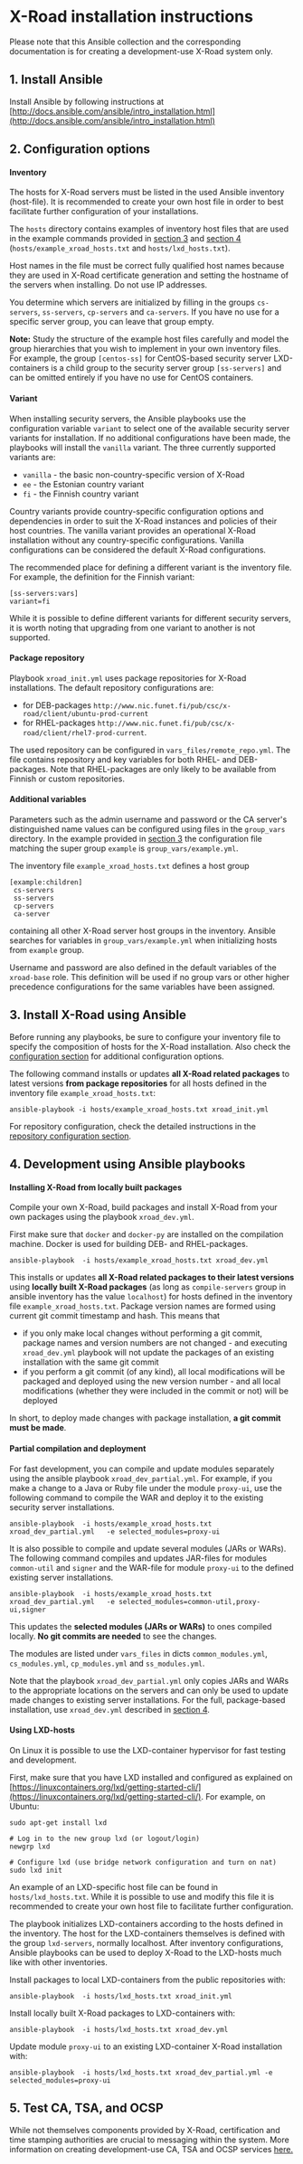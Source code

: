 # X-Road installation instructions

Please note that this Ansible collection and the corresponding documentation is for creating a development-use X-Road system only.

## 1. Install Ansible

Install Ansible by following instructions at [http://docs.ansible.com/ansible/intro_installation.html](http://docs.ansible.com/ansible/intro_installation.html)

## 2. Configuration options

#### Inventory

The hosts for X-Road servers must be listed in the used Ansible inventory (host-file).
It is recommended to create your own host file in order to best facilitate further configuration of your installations.

The `hosts` directory contains examples of inventory host files that are used in the example commands provided in
[section 3](#3-install-x-road-using-ansible) and
[section 4](#4-development-using-ansible-playbooks) (`hosts/example_xroad_hosts.txt` and `hosts/lxd_hosts.txt`).

Host names in the file must be correct fully qualified host names because they are used
in X-Road certificate generation and setting the hostname of the servers when installing. Do not use IP addresses.

You determine which servers are initialized by filling in the groups
`cs-servers`, `ss-servers`, `cp-servers` and `ca-servers`. If you have no use for a specific server group,
you can leave that group empty.

**Note:** Study the structure of the example host files carefully and model the group hierarchies that you wish to implement in your own
inventory files. For example, the group `[centos-ss]` for CentOS-based security server LXD-containers is a child group to the security server group `[ss-servers]` and can be omitted entirely if you have no use for CentOS containers.

#### Variant

When installing security servers, the Ansible playbooks use the configuration variable `variant`
to select one of the available security server variants for installation. If no additional configurations have been made, the playbooks will install the `vanilla` variant. The three currently supported variants are:
- `vanilla` - the basic non-country-specific version of X-Road
- `ee` - the Estonian country variant
- `fi` - the Finnish country variant

Country variants provide country-specific configuration options and dependencies in order to suit the X-Road instances and policies of their host countries.
The vanilla variant provides an operational X-Road installation without any country-specific configurations. Vanilla configurations can be considered the default X-Road configurations.

The recommended place for defining a different variant is the inventory file. For example, the definition for the Finnish variant:
```
[ss-servers:vars]
variant=fi
```

While it is possible to define different variants for different security servers, it is worth noting that upgrading from one variant to another is not supported.

#### Package repository

Playbook `xroad_init.yml` uses package repositories for X-Road installations.
The default repository configurations are:
* for DEB-packages `http://www.nic.funet.fi/pub/csc/x-road/client/ubuntu-prod-current`
* for RHEL-packages `http://www.nic.funet.fi/pub/csc/x-road/client/rhel7-prod-current`.

The used repository can be configured in `vars_files/remote_repo.yml`. The file contains repository and key variables for both RHEL-
and DEB-packages. Note that RHEL-packages are only likely to be available from Finnish or custom repositories.


#### Additional variables

Parameters such as the admin username and password or the CA server's distinguished name values
can be configured using files in the `group_vars` directory.
In the example provided in [section 3](#3-install-x-road-using-ansible) the configuration file matching the super group `example` is `group_vars/example.yml`.

The inventory file `example_xroad_hosts.txt` defines a host group

```
[example:children]
 cs-servers
 ss-servers
 cp-servers
 ca-server
```

containing all other X-Road server host groups in the inventory. Ansible searches for variables in `group_vars/example.yml`
when initializing hosts from `example` group.

Username and password are also defined in the default variables of the `xroad-base` role. This definition will be used
if no group vars or other higher precedence configurations for the same variables have been assigned.

## 3. Install X-Road using Ansible

Before running any playbooks, be sure to configure your inventory file to specify the composition of hosts for the X-Road installation. Also check the [configuration section](#2-configuration-options) for additional configuration options.

The following command installs or updates **all X-Road related packages** to latest versions **from package repositories** for all hosts defined in the inventory file `example_xroad_hosts.txt`:

```
ansible-playbook -i hosts/example_xroad_hosts.txt xroad_init.yml
```

For repository configuration, check the detailed instructions in the [repository configuration section](#package-repository).


## 4. Development using Ansible playbooks

#### Installing X-Road from locally built packages

Compile your own X-Road, build packages and install X-Road from your own packages using the playbook `xroad_dev.yml`.

First make sure that `docker` and `docker-py` are installed on the compilation machine. Docker is used for building DEB- and RHEL-packages.

```
ansible-playbook  -i hosts/example_xroad_hosts.txt xroad_dev.yml
```

This installs or updates **all X-Road related packages to their latest versions** using **locally built X-Road packages** (as long as `compile-servers` group in ansible inventory has the value `localhost`) for hosts defined in the inventory file `example_xroad_hosts.txt`.
Package version names are formed using current git commit timestamp and hash. This means that

* if you only make local changes without performing a git commit, package names and version numbers are
not changed - and executing `xroad_dev.yml` playbook will not update the packages of an existing installation with the same git commit
* if you perform a git commit (of any kind), all local modifications will be packaged and deployed
using the new version number - and all local modifications (whether they were included in the commit or not)
will be deployed

In short, to deploy made changes with package installation, **a git commit must be made**.

#### Partial compilation and deployment

For fast development, you can compile and update modules separately using the ansible playbook `xroad_dev_partial.yml`. For example, if you make a change to a Java or Ruby file under the module `proxy-ui`, use the following command to compile the WAR and deploy it to the existing security server installations.

```
ansible-playbook  -i hosts/example_xroad_hosts.txt   xroad_dev_partial.yml   -e selected_modules=proxy-ui
```

It is also possible to compile and update several modules (JARs or WARs). The following command compiles and updates JAR-files for modules `common-util` and `signer` and the WAR-file for module `proxy-ui` to the defined existing server installations.

```
ansible-playbook  -i hosts/example_xroad_hosts.txt   xroad_dev_partial.yml   -e selected_modules=common-util,proxy-ui,signer
```

This updates the **selected modules (JARs or WARs)** to ones compiled locally.
**No git commits are needed** to see the changes.

The modules are listed under `vars_files` in dicts `common_modules.yml`, `cs_modules.yml`, `cp_modules.yml` and `ss_modules.yml`.

Note that the playbook `xroad_dev_partial.yml` only copies JARs and WARs to the appropriate locations on the servers and can only be used to update made changes to existing server installations. For the full, package-based installation, use `xroad_dev.yml` described in [section 4](#4-development-using-ansible-playbooks).

#### Using LXD-hosts

On Linux it is possible to use the LXD-container hypervisor for fast testing and development.

First, make sure that you have LXD installed and configured as explained on [https://linuxcontainers.org/lxd/getting-started-cli/](https://linuxcontainers.org/lxd/getting-started-cli/). For example, on Ubuntu:

```
sudo apt-get install lxd

# Log in to the new group lxd (or logout/login)
newgrp lxd

# Configure lxd (use bridge network configuration and turn on nat)
sudo lxd init
```

An example of an LXD-specific host file can be found in `hosts/lxd_hosts.txt`. While it is possible to use and modify this file it is recommended to create your own host file to facilitate further configuration.

The playbook initializes LXD-containers according to the hosts defined in the inventory. The host for the LXD-containers themselves is
defined with the group `lxd-servers`, normally localhost. After inventory configurations, Ansible playbooks can be used to deploy X-Road to the LXD-hosts much like with other inventories.

Install packages to local LXD-containers from the public repositories with:

```
ansible-playbook  -i hosts/lxd_hosts.txt xroad_init.yml
```

Install locally built X-Road packages to LXD-containers with:

```
ansible-playbook  -i hosts/lxd_hosts.txt xroad_dev.yml
```

Update module `proxy-ui` to an existing LXD-container X-Road installation with:

```
ansible-playbook  -i hosts/lxd_hosts.txt xroad_dev_partial.yml -e selected_modules=proxy-ui
```

## 5. Test CA, TSA, and OCSP

While not themselves components provided by X-Road, certification and time stamping authorities are crucial to messaging within the system. More information on creating development-use CA, TSA and OCSP services [here.](TESTCA.md)
